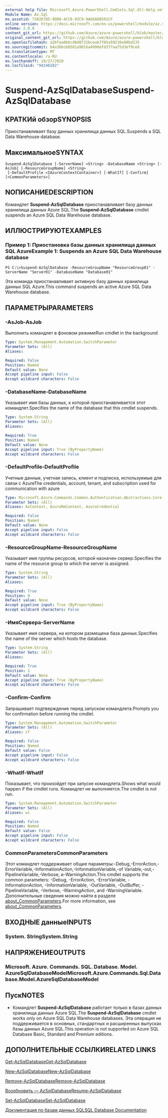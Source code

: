 ```yaml
---
external help file: Microsoft.Azure.PowerShell.Cmdlets.Sql.dll-Help.xml
Module Name: Az.Sql
ms.assetid: 7302D785-9DD0-4CC0-93C9-9A6EA60591CF
online version: https://docs.microsoft.com/en-us/powershell/module/az.sql/suspend-azsqldatabase
schema: 2.0.0
content_git_url: https://github.com/Azure/azure-powershell/blob/master/src/Sql/Sql/help/Suspend-AzSqlDatabase.md
original_content_git_url: https://github.com/Azure/azure-powershell/blob/master/src/Sql/Sql/help/Suspend-AzSqlDatabase.md
ms.openlocfilehash: a2bfaa0b6cd6d0731bceab7f05a59216e80bd135
ms.sourcegitcommit: b4a38bcb0501a9016a4998efd377aa75d3ef9ce8
ms.translationtype: MT
ms.contentlocale: ru-RU
ms.lasthandoff: 10/27/2020
ms.locfileid: "94248282"
---
```

# <span data-ttu-id="76854-101">Suspend-AzSqlDatabase</span><span class="sxs-lookup"><span data-stu-id="76854-101">Suspend-AzSqlDatabase</span></span>

## <span data-ttu-id="76854-102">КРАТКИй обзор</span><span class="sxs-lookup"><span data-stu-id="76854-102">SYNOPSIS</span></span>
<span data-ttu-id="76854-103">Приостанавливает базу данных хранилища данных SQL.</span><span class="sxs-lookup"><span data-stu-id="76854-103">Suspends a SQL Data Warehouse database.</span></span>

## <span data-ttu-id="76854-104">Максимальное</span><span class="sxs-lookup"><span data-stu-id="76854-104">SYNTAX</span></span>

```
Suspend-AzSqlDatabase [-ServerName] <String> -DatabaseName <String> [-AsJob] [-ResourceGroupName] <String>
 [-DefaultProfile <IAzureContextContainer>] [-WhatIf] [-Confirm] [<CommonParameters>]
```

## <span data-ttu-id="76854-105">NОПИСАНИЕ</span><span class="sxs-lookup"><span data-stu-id="76854-105">DESCRIPTION</span></span>
<span data-ttu-id="76854-106">Командлет **Suspend-AzSqlDatabase** приостанавливает базу данных хранилища данных Azure SQL.</span><span class="sxs-lookup"><span data-stu-id="76854-106">The **Suspend-AzSqlDatabase** cmdlet suspends an Azure SQL Data Warehouse database.</span></span>

## <span data-ttu-id="76854-107">ИЛЛЮСТРИРУЮТ</span><span class="sxs-lookup"><span data-stu-id="76854-107">EXAMPLES</span></span>

### <span data-ttu-id="76854-108">Пример 1: Приостановка базы данных хранилища данных SQL Azure</span><span class="sxs-lookup"><span data-stu-id="76854-108">Example 1: Suspends an Azure SQL Data Warehouse database</span></span>
```
PS C:\>Suspend-AzSqlDatabase -ResourceGroupName "ResourceGroup01" -ServerName "Server01" -DatabaseName "Database01"
```

<span data-ttu-id="76854-109">Эта команда приостанавливает активную базу данных хранилища данных SQL Azure.</span><span class="sxs-lookup"><span data-stu-id="76854-109">This command suspends an active Azure SQL Data Warehouse database.</span></span>

## <span data-ttu-id="76854-110">ПАРАМЕТРЫ</span><span class="sxs-lookup"><span data-stu-id="76854-110">PARAMETERS</span></span>

### <span data-ttu-id="76854-111">-AsJob</span><span class="sxs-lookup"><span data-stu-id="76854-111">-AsJob</span></span>
<span data-ttu-id="76854-112">Выполнить командлет в фоновом режиме</span><span class="sxs-lookup"><span data-stu-id="76854-112">Run cmdlet in the background</span></span>

```yaml
Type: System.Management.Automation.SwitchParameter
Parameter Sets: (All)
Aliases:

Required: False
Position: Named
Default value: None
Accept pipeline input: False
Accept wildcard characters: False
```

### <span data-ttu-id="76854-113">-DatabaseName</span><span class="sxs-lookup"><span data-stu-id="76854-113">-DatabaseName</span></span>
<span data-ttu-id="76854-114">Указывает имя базы данных, к которой приостанавливается этот командлет.</span><span class="sxs-lookup"><span data-stu-id="76854-114">Specifies the name of the database that this cmdlet suspends.</span></span>

```yaml
Type: System.String
Parameter Sets: (All)
Aliases:

Required: True
Position: Named
Default value: None
Accept pipeline input: True (ByPropertyName)
Accept wildcard characters: False
```

### <span data-ttu-id="76854-115">-DefaultProfile</span><span class="sxs-lookup"><span data-stu-id="76854-115">-DefaultProfile</span></span>
<span data-ttu-id="76854-116">Учетные данные, учетная запись, клиент и подписка, используемые для связи с Azure</span><span class="sxs-lookup"><span data-stu-id="76854-116">The credentials, account, tenant, and subscription used for communication with azure</span></span>

```yaml
Type: Microsoft.Azure.Commands.Common.Authentication.Abstractions.Core.IAzureContextContainer
Parameter Sets: (All)
Aliases: AzContext, AzureRmContext, AzureCredential

Required: False
Position: Named
Default value: None
Accept pipeline input: False
Accept wildcard characters: False
```

### <span data-ttu-id="76854-117">-ResourceGroupName</span><span class="sxs-lookup"><span data-stu-id="76854-117">-ResourceGroupName</span></span>
<span data-ttu-id="76854-118">Указывает имя группы ресурсов, которой назначен сервер.</span><span class="sxs-lookup"><span data-stu-id="76854-118">Specifies the name of the resource group to which the server is assigned.</span></span>

```yaml
Type: System.String
Parameter Sets: (All)
Aliases:

Required: True
Position: 0
Default value: None
Accept pipeline input: True (ByPropertyName)
Accept wildcard characters: False
```

### <span data-ttu-id="76854-119">-ИмяСервера</span><span class="sxs-lookup"><span data-stu-id="76854-119">-ServerName</span></span>
<span data-ttu-id="76854-120">Указывает имя сервера, на котором размещена база данных.</span><span class="sxs-lookup"><span data-stu-id="76854-120">Specifies the name of the server which hosts the database.</span></span>

```yaml
Type: System.String
Parameter Sets: (All)
Aliases:

Required: True
Position: 1
Default value: None
Accept pipeline input: True (ByPropertyName)
Accept wildcard characters: False
```

### <span data-ttu-id="76854-121">-Confirm</span><span class="sxs-lookup"><span data-stu-id="76854-121">-Confirm</span></span>
<span data-ttu-id="76854-122">Запрашивает подтверждение перед запуском командлета.</span><span class="sxs-lookup"><span data-stu-id="76854-122">Prompts you for confirmation before running the cmdlet.</span></span>

```yaml
Type: System.Management.Automation.SwitchParameter
Parameter Sets: (All)
Aliases: cf

Required: False
Position: Named
Default value: False
Accept pipeline input: False
Accept wildcard characters: False
```

### <span data-ttu-id="76854-123">-WhatIf</span><span class="sxs-lookup"><span data-stu-id="76854-123">-WhatIf</span></span>
<span data-ttu-id="76854-124">Показывает, что произойдет при запуске командлета.</span><span class="sxs-lookup"><span data-stu-id="76854-124">Shows what would happen if the cmdlet runs.</span></span>
<span data-ttu-id="76854-125">Командлет не выполняется.</span><span class="sxs-lookup"><span data-stu-id="76854-125">The cmdlet is not run.</span></span>

```yaml
Type: System.Management.Automation.SwitchParameter
Parameter Sets: (All)
Aliases: wi

Required: False
Position: Named
Default value: False
Accept pipeline input: False
Accept wildcard characters: False
```

### <span data-ttu-id="76854-126">CommonParameters</span><span class="sxs-lookup"><span data-stu-id="76854-126">CommonParameters</span></span>
<span data-ttu-id="76854-127">Этот командлет поддерживает общие параметры:-Debug,-ErrorAction,-ErrorVariable,-InformationAction,-InformationVariable,-of Variable,-out,-PipelineVariable,-Verbose, и-WarningAction.</span><span class="sxs-lookup"><span data-stu-id="76854-127">This cmdlet supports the common parameters: -Debug, -ErrorAction, -ErrorVariable, -InformationAction, -InformationVariable, -OutVariable, -OutBuffer, -PipelineVariable, -Verbose, -WarningAction, and -WarningVariable.</span></span> <span data-ttu-id="76854-128">Дополнительные сведения можно найти в разделе [about_CommonParameters](http://go.microsoft.com/fwlink/?LinkID=113216).</span><span class="sxs-lookup"><span data-stu-id="76854-128">For more information, see [about_CommonParameters](http://go.microsoft.com/fwlink/?LinkID=113216).</span></span>

## <span data-ttu-id="76854-129">ВХОДНЫЕ данные</span><span class="sxs-lookup"><span data-stu-id="76854-129">INPUTS</span></span>

### <span data-ttu-id="76854-130">System. String</span><span class="sxs-lookup"><span data-stu-id="76854-130">System.String</span></span>

## <span data-ttu-id="76854-131">НАПРЯЖЕНИЕ</span><span class="sxs-lookup"><span data-stu-id="76854-131">OUTPUTS</span></span>

### <span data-ttu-id="76854-132">Microsoft. Azure. Commands. SQL. Database. Model. AzureSqlDatabaseModel</span><span class="sxs-lookup"><span data-stu-id="76854-132">Microsoft.Azure.Commands.Sql.Database.Model.AzureSqlDatabaseModel</span></span>

## <span data-ttu-id="76854-133">Пуск</span><span class="sxs-lookup"><span data-stu-id="76854-133">NOTES</span></span>
* <span data-ttu-id="76854-134">Командлет **Suspend-AzSqlDatabase** работает только в базах данных хранилища данных Azure SQL.</span><span class="sxs-lookup"><span data-stu-id="76854-134">The **Suspend-AzSqlDatabase** cmdlet works only on Azure SQL Data Warehouse databases.</span></span> <span data-ttu-id="76854-135">Эта операция не поддерживается в основных, стандартных и расширенных выпусках базы данных Azure SQL.</span><span class="sxs-lookup"><span data-stu-id="76854-135">This operation is not supported on Azure SQL Database Basic, Standard and Premium editions.</span></span>

## <span data-ttu-id="76854-136">ДОПОЛНИТЕЛЬНЫЕ ССЫЛКИ</span><span class="sxs-lookup"><span data-stu-id="76854-136">RELATED LINKS</span></span>

[<span data-ttu-id="76854-137">Get-AzSqlDatabase</span><span class="sxs-lookup"><span data-stu-id="76854-137">Get-AzSqlDatabase</span></span>](./Get-AzSqlDatabase.md)

[<span data-ttu-id="76854-138">New-AzSqlDatabase</span><span class="sxs-lookup"><span data-stu-id="76854-138">New-AzSqlDatabase</span></span>](./New-AzSqlDatabase.md)

[<span data-ttu-id="76854-139">Remove-AzSqlDatabase</span><span class="sxs-lookup"><span data-stu-id="76854-139">Remove-AzSqlDatabase</span></span>](./Remove-AzSqlDatabase.md)

[<span data-ttu-id="76854-140">Возобновить — AzSqlDatabase</span><span class="sxs-lookup"><span data-stu-id="76854-140">Resume-AzSqlDatabase</span></span>](./Resume-AzSqlDatabase.md)

[<span data-ttu-id="76854-141">Set-AzSqlDatabase</span><span class="sxs-lookup"><span data-stu-id="76854-141">Set-AzSqlDatabase</span></span>](./Set-AzSqlDatabase.md)

[<span data-ttu-id="76854-142">Документация по базам данных SQL</span><span class="sxs-lookup"><span data-stu-id="76854-142">SQL Database Documentation</span></span>](https://docs.microsoft.com/azure/sql-database/)


